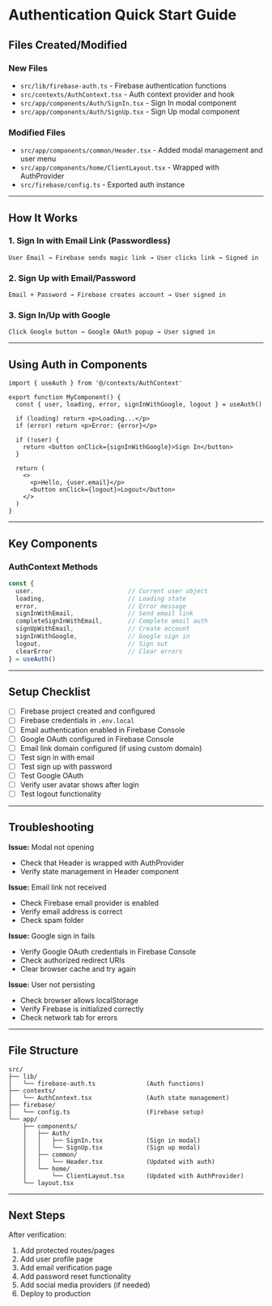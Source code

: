 # Authentication Quick Start Guide

## Files Created/Modified

### New Files
- `src/lib/firebase-auth.ts` - Firebase authentication functions
- `src/contexts/AuthContext.tsx` - Auth context provider and hook
- `src/app/components/Auth/SignIn.tsx` - Sign In modal component
- `src/app/components/Auth/SignUp.tsx` - Sign Up modal component

### Modified Files
- `src/app/components/common/Header.tsx` - Added modal management and user menu
- `src/app/components/home/ClientLayout.tsx` - Wrapped with AuthProvider
- `src/firebase/config.ts` - Exported auth instance

---

## How It Works

### 1. **Sign In with Email Link (Passwordless)**
```
User Email → Firebase sends magic link → User clicks link → Signed in
```

### 2. **Sign Up with Email/Password**
```
Email + Password → Firebase creates account → User signed in
```

### 3. **Sign In/Up with Google**
```
Click Google button → Google OAuth popup → User signed in
```

---

## Using Auth in Components

```tsx
import { useAuth } from '@/contexts/AuthContext'

export function MyComponent() {
  const { user, loading, error, signInWithGoogle, logout } = useAuth()

  if (loading) return <p>Loading...</p>
  if (error) return <p>Error: {error}</p>

  if (!user) {
    return <button onClick={signInWithGoogle}>Sign In</button>
  }

  return (
    <>
      <p>Hello, {user.email}</p>
      <button onClick={logout}>Logout</button>
    </>
  )
}
```

---

## Key Components

### AuthContext Methods
```typescript
const {
  user,                          // Current user object
  loading,                       // Loading state
  error,                         // Error message
  signInWithEmail,               // Send email link
  completeSignInWithEmail,       // Complete email auth
  signUpWithEmail,               // Create account
  signInWithGoogle,              // Google sign in
  logout,                        // Sign out
  clearError                     // Clear errors
} = useAuth()
```

---

## Setup Checklist

- [ ] Firebase project created and configured
- [ ] Firebase credentials in `.env.local`
- [ ] Email authentication enabled in Firebase Console
- [ ] Google OAuth configured in Firebase Console
- [ ] Email link domain configured (if using custom domain)
- [ ] Test sign in with email
- [ ] Test sign up with password
- [ ] Test Google OAuth
- [ ] Verify user avatar shows after login
- [ ] Test logout functionality

---

## Troubleshooting

**Issue:** Modal not opening
- Check that Header is wrapped with AuthProvider
- Verify state management in Header component

**Issue:** Email link not received
- Check Firebase email provider is enabled
- Verify email address is correct
- Check spam folder

**Issue:** Google sign in fails
- Verify Google OAuth credentials in Firebase Console
- Check authorized redirect URIs
- Clear browser cache and try again

**Issue:** User not persisting
- Check browser allows localStorage
- Verify Firebase is initialized correctly
- Check network tab for errors

---

## File Structure
```
src/
├── lib/
│   └── firebase-auth.ts              (Auth functions)
├── contexts/
│   └── AuthContext.tsx               (Auth state management)
├── firebase/
│   └── config.ts                     (Firebase setup)
└── app/
    ├── components/
    │   ├── Auth/
    │   │   ├── SignIn.tsx            (Sign in modal)
    │   │   └── SignUp.tsx            (Sign up modal)
    │   ├── common/
    │   │   └── Header.tsx            (Updated with auth)
    │   └── home/
    │       └── ClientLayout.tsx      (Updated with AuthProvider)
    └── layout.tsx
```

---

## Next Steps

After verification:
1. Add protected routes/pages
2. Add user profile page
3. Add email verification page
4. Add password reset functionality
5. Add social media providers (if needed)
6. Deploy to production

